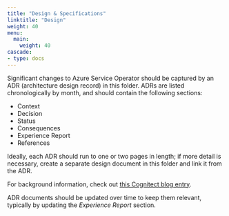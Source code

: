 ```yaml
---
title: "Design & Specifications"
linktitle: "Design"
weight: 40
menu:
  main:
    weight: 40
cascade:
- type: docs
---
```

Significant changes to Azure Service Operator should be captured by an ADR (architecture design record) in this folder. ADRs are listed chronologically by month, and should contain the following sections:

* Context
* Decision
* Status
* Consequences
* Experience Report
* References

Ideally, each ADR should run to one or two pages in length; if more detail is necessary, create a separate design document in this folder and link it from the ADR.

For background information, check out [this Cognitect blog entry](https://www.cognitect.com/blog/2011/11/15/documenting-architecture-decisions).

ADR documents should be updated over time to keep them relevant, typically by updating the *Experience Report* section.
